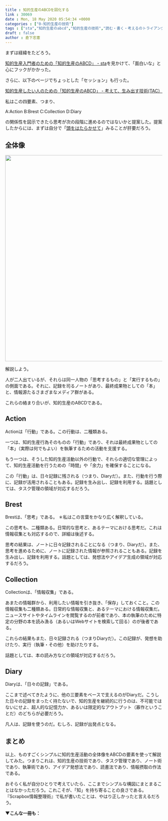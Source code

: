 ```yaml
---
title : 知的生産のABCDを図化する
link : 30069
date : Mon, 18 May 2020 05:54:34 +0000
categories : ["0-知的生産の技術"]
tags : ["sta","知的生産のabcd","知的生産の技術","読む・書く・考えるのトライアングル"]
draft : false
author : 倉下忠憲
---
```


まずは経緯をたどろう。

<a href="https://scrapbox.io/sta/%E7%9F%A5%E7%9A%84%E7%94%9F%E7%94%A3%E5%85%A5%E9%96%80%E8%80%85%E3%81%AE%E3%81%9F%E3%82%81%E3%81%AE%E3%80%8C%E7%9F%A5%E7%9A%84%E7%94%9F%E7%94%A3%E3%81%AEABCD%E3%80%8D">知的生産入門者のための「知的生産のABCD」 - sta</a>を見かけて、「面白いな」と心にフックがかかった。

さらに、以下のページでちょっとした「セッション」も行った。

<a href="https://scrapbox.io/thinkandcreateteck/%E7%9F%A5%E7%9A%84%E7%94%9F%E7%94%A3%E3%81%97%E3%81%9F%E3%81%84%E4%BA%BA%E3%81%AE%E3%81%9F%E3%82%81%E3%81%AE%E3%80%8C%E7%9F%A5%E7%9A%84%E7%94%9F%E7%94%A3%E3%81%AEABCD%E3%80%8D">知的生産したい人のための「知的生産のABCD」 - 考えて、生み出す技術(TAC） </a>

私はこの四要素、つまり、

A:Action
B:Brest
C:Collection
D:Diary

の関係性を図示できたら思考が次の段階に進めるのではないかと提案した。提案したからには、まずは自分で「<a href="https://scrapbox.io/rashitamemo/%E7%9F%A5%E7%9A%84%E7%94%9F%E7%94%A3%E3%81%AE%E5%AE%9A%E7%BE%A9">頭をはたらかせて</a>」みることが肝要だろう。

<h2>全体像</h2>

<a href="https://rashita.net/blog/?attachment_id=30070" rel="attachment wp-att-30070"><img src="https://rashita.net/blog/wp-content/uploads/2020/05/F0E074DB-C636-431A-8B24-997AA043FDE8-700x659.jpg" alt="" width="700" height="659" class="alignnone size-large wp-image-30070" /></a>

解説しよう。

人が二人出ているが、それらは同一人物の「思考するもの」と「実行するもの」の側面である。それに、記録を司るノートがあり、最終成果物としての「本」と、情報源たるさまざまなメディア群がある。

これらの絡まり合いが、知的生産のABCDである。

<h2>Action</h2>

Actionは「行動」である。この行動は、二種類ある。

一つは、知的生産行為そのものの「行動」であり、それは最終成果物としての「本」（実際は何でもよい）を執筆するための活動を支援する。

もう一つは、そうした知的生産活動以外の行動で、それらの適切な管理によって、知的生産活動を行うための「時間」や「余力」を確保することになる。

この「行動」は、日々記録に残される（つまり、Diaryだ）。また、行動を行う際に、記録が活用されることもある。記録を生み出し、記録を利用する。話題としては、タスク管理の領域が対応するだろう。

<h2>Brest</h2>

Brestは、「思考」である。
＊私はこの言葉をかなり広く解釈している。

この思考も、二種類ある。日常的な思考と、あるテーマにおける思考だ。これは情報収集とも対応するので、詳細は後述する。

思考の結果は、ノートに日々記録されることになる（つまり、Diaryだ）。また、思考を進めるために、ノートに記録された情報が参照されることもある。記録を生み出し、記録を利用する。話題としては、発想法やアイデア生成の領域が対応するだろう。

<h2> Collection </h2>

Collectionは、「情報収集」である。

あまたの情報群から、利用したい情報を引き抜き、「保存」しておくこと。この情報収集も二種類ある。日常的な情報収集と、あるテーマにおける情報収集だ。ニュースサイトやタイムラインを閲覧するのが前者であり、本の執筆のために特定の分野の本を読み漁る（あるいはWebサイトを検索して回る）のが後者である。

これらの結果もまた、日々記録される（つまりDiaryだ）。この記録が、発想を助けたり、実行（執筆・その他）を助けたりする。

話題としては、本の読み方などの領域が対応するだろう。

<h2>Diary</h2>

Diaryは、「日々の記録」である。

ここまで述べてきたように、他の三要素をベースで支えるのがDiaryだ。こうした日々の記録をまったく持たないで、知的生産を継続的に行うのは、不可能ではないにせよ、超人的な記憶力か、あるいは限定的なアウトプット（寡作ということだ）のどちらが必要だろう。

凡人は、記録を使うのだ。むしろ、記録が出発点となる。

<h2>まとめ</h2>

以上、ものすごくシンプルに知的生産活動の全体像をABCDの要素を使って解説してみた。つまりこれは、知的生産の技術であり、タスク管理であり、ノート術であり、執筆術であり、アイデア発想法であり、読書法であり、情報摂取の作法である。

おそらく私が自分ひとりで考えていたら、ここまでシンプルな構図にまとまることはなかっただろう。これこそが、「知」を持ち寄ることの良さである。『Scrapbox情報整理術』で私が書いたことは、やはり正しかったと言えるだろう。

<strong>▼こんな一冊も：</strong>

<p style="text-align: center;"><a href="http://www.amazon.co.jp/exec/obidos/ASIN/B07GJFBWWZ/rashita1000-22/ref=nosim/"target="_blank" rel="noopener" name="amazletlink"><img class="aligncenter" style="border: none;" src="https://m.media-amazon.com/images/I/51yMZ+QU40L._SY346_.jpg" alt="" /></a></p>

<p style="text-align: center;"><a href="http://www.amazon.co.jp/exec/obidos/ASIN/B014R3S71E/rashita1000-22/ref=nosim/"target="_blank" rel="noopener" name="amazletlink"><img class="aligncenter" style="border: none;" src="https://m.media-amazon.com/images/I/41GZIomF8GL._SY346_.jpg" alt="" /></a></p>

<p style="text-align: center;"><a href="http://www.amazon.co.jp/exec/obidos/ASIN/B086WR1YDZ/rashita1000-22/ref=nosim/"target="_blank" rel="noopener" name="amazletlink"><img class="aligncenter" style="border: none;" src="https://m.media-amazon.com/images/I/317uSJ60wUL._SY346_.jpg" alt="" /></a></p>